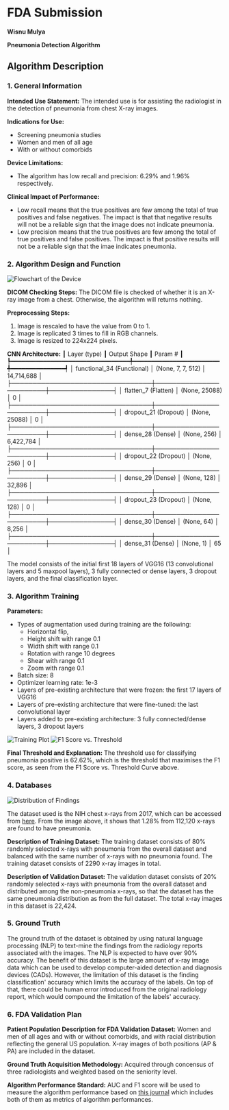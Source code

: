 # FDA  Submission

**Wisnu Mulya**

**Pneumonia Detection Algorithm**

## Algorithm Description 

### 1. General Information

**Intended Use Statement:**
The intended use is for assisting the radiologist in the detection of pneumonia 
from chest X-ray images.

**Indications for Use:**
- Screening pneumonia studies
- Women and men of all age
- With or without comorbids

**Device Limitations:**
- The algorithm has low recall and precision: 6.29% and 1.96% respectively.

**Clinical Impact of Performance:**
- Low recall means that the true positives are few among the total of true positives
 and false negatives. The impact is that that negative results will not be a reliable
 sign that the image does not indicate pneumonia.
- Low precision means that the true positives are few among the total of true 
 positives and false positives. The impact is that positive results will not be a 
 reliable sign that the imae indicates pneumonia. 

### 2. Algorithm Design and Function
![Flowchart of the Device](./flowchart.png)

**DICOM Checking Steps:**
The DICOM file is checked of whether it is an X-ray image from a chest. Otherwise,
the algorithm will returns nothing.

**Preprocessing Steps:**
1. Image is rescaled to have the value from 0 to 1.
2. Image is replicated 3 times to fill in RGB channels.
3. Image is resized to 224x224 pixels.

**CNN Architecture:**
┃ Layer (type)                    ┃ Output Shape           ┃       Param # ┃
┡━━━━━━━━━━━━━━━━━━━━━━━━━━━━━━━━━╇━━━━━━━━━━━━━━━━━━━━━━━━╇━━━━━━━━━━━━━━━┩
│ functional_34 (Functional)      │ (None, 7, 7, 512)      │    14,714,688 │
├─────────────────────────────────┼────────────────────────┼───────────────┤
│ flatten_7 (Flatten)             │ (None, 25088)          │             0 │
├─────────────────────────────────┼────────────────────────┼───────────────┤
│ dropout_21 (Dropout)            │ (None, 25088)          │             0 │
├─────────────────────────────────┼────────────────────────┼───────────────┤
│ dense_28 (Dense)                │ (None, 256)            │     6,422,784 │
├─────────────────────────────────┼────────────────────────┼───────────────┤
│ dropout_22 (Dropout)            │ (None, 256)            │             0 │
├─────────────────────────────────┼────────────────────────┼───────────────┤
│ dense_29 (Dense)                │ (None, 128)            │        32,896 │
├─────────────────────────────────┼────────────────────────┼───────────────┤
│ dropout_23 (Dropout)            │ (None, 128)            │             0 │
├─────────────────────────────────┼────────────────────────┼───────────────┤
│ dense_30 (Dense)                │ (None, 64)             │         8,256 │
├─────────────────────────────────┼────────────────────────┼───────────────┤
│ dense_31 (Dense)                │ (None, 1)              │            65 │

The model consists of the initial first 18 layers of VGG16 (13 convolutional layers 
and 5 maxpool layers), 3 fully connected or dense layers, 3 dropout layers, and 
the final classification layer.

### 3. Algorithm Training

**Parameters:**
* Types of augmentation used during training are the following:
    * Horizontal flip,
    * Height shift with range 0.1
    * Width shift with range 0.1
    * Rotation with range 10 degrees
    * Shear with range 0.1
    * Zoom with range 0.1
* Batch size: 8
* Optimizer learning rate: 1e-3
* Layers of pre-existing architecture that were frozen: the first 17 layers of VGG16
* Layers of pre-existing architecture that were fine-tuned: the last convolutional layer
* Layers added to pre-existing architecture: 3 fully connected/dense layers, 3 dropout layers

![Training Plot](./history-plot.png)
![F1 Score vs. Threshold](./f1-threshold-curve.png)

**Final Threshold and Explanation:**
The threshold use for classifying pneumonia positive is 62.62%, which is the threshold
that maximises the F1 score, as seen from the F1 Score vs. Threshold Curve above.

### 4. Databases
![Distribution of Findings](./findings.png)

The dataset used is the NIH chest x-rays from 2017, which can be accessed from [here](https://www.kaggle.com/datasets/nih-chest-xrays/data).
From the image above, it shows that 1.28% from 112,120 x-rays are found to have pneumonia.

**Description of Training Dataset:** 
The training dataset consists of 80% randomly selected x-rays with pneumonia from the
overall dataset and balanced with the same number of x-rays with no pneumonia found.
The training dataset consists of 2290 x-ray images in total.

**Description of Validation Dataset:** 
The validation dataset consists of 20% randomly selected x-rays with pneumonia from the
overall dataset and distributed among the non-pneumonia x-rays, so that the dataset has
the same pneumonia distribution as from the full dataset. The total x-ray images in this
dataset is 22,424.

### 5. Ground Truth
The ground truth of the dataset is obtained by using natural language processing (NLP) to text-mine
the findings from the radiology reports associated with the images. The NLP is expected
to have over 90% accuracy. The benefit of this dataset is the large amount of x-ray image data
which can be used to develop computer-aided detection and diagnosis devices (CADs). However,
the limitation of this dataset is the finding classification' accuracy which limits the
accuracy of the labels. On top of that, there could be human error introduced from the
original radiology report, which would compound the limitation of the labels' accuracy.

### 6. FDA Validation Plan

**Patient Population Description for FDA Validation Dataset:**
Women and men of all ages and with or without comorbids, and with racial distribution reflecting the
general US population. X-ray images of both positions (AP & PA) are included in the dataset.

**Ground Truth Acquisition Methodology:**
Acquired through concensus of three radiologists and weighted based on the seniority level.

**Algorithm Performance Standard:**
AUC and F1 score will be used to measure the algorithm performance based on [this journal](https://pmc.ncbi.nlm.nih.gov/articles/PMC9759647/)
which includes both of them as metrics of algorithm performances.
